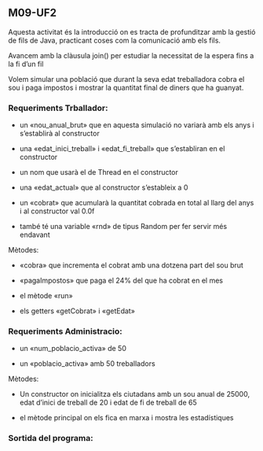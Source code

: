 ## M09-UF2
Aquesta activitat és la introducció  on es tracta de profunditzar amb la gestió de fils de Java, practicant coses com la comunicació amb els fils.

Avancem amb la clàusula join() per estudiar la necessitat de la espera fins a la fi d’un fil


Volem simular una població que durant la seva edat treballadora cobra el sou i paga impostos i
mostrar la quantitat final de diners que ha guanyat.

### Requeriments Trballador: 

- un «nou_anual_brut» que en aquesta simulació no variarà amb els anys i s’establirà al
constructor

- una «edat_inici_treball» i «edat_fi_treball» que s’establiran en el
constructor

- un nom que usarà el de Thread en el constructor

- una «edat_actual» que al constructor s’estableix a 0

- un «cobrat» que acumularà la quantitat cobrada en total al llarg del anys i al constructor
val 0.0f

- també té una variable «rnd» de tipus Random per fer servir més endavant

Mètodes:
- «cobra» que incrementa el cobrat amb una dotzena part del sou brut

- «pagaImpostos» que paga el 24% del que ha cobrat en el mes

- el mètode «run»

- els getters «getCobrat» i «getEdat»

### Requeriments Administracio: 

- un «num_poblacio_activa» de 50

- un «poblacio_activa» amb 50 treballadors

Mètodes:

- Un constructor on inicialitza els ciutadans amb un sou anual de 25000, edat d’inici de treball
de 20 i edat de fi de treball de 65

- el mètode principal on els fica en marxa i mostra les estadístiques

### Sortida del programa:
